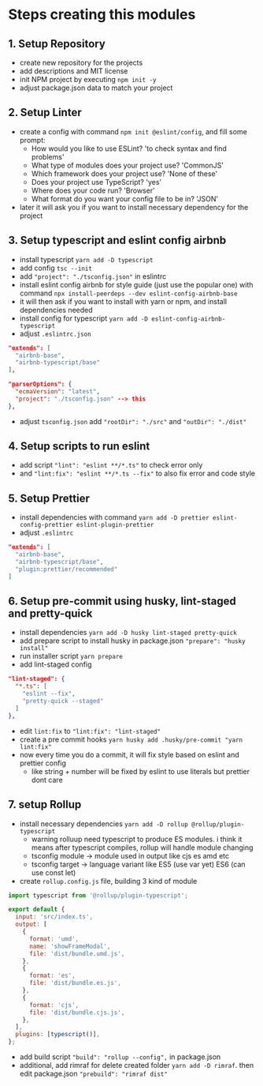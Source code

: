 # Steps creating this modules

## 1. Setup Repository

- create new repository for the projects
- add descriptions and MIT license
- init NPM project by executing `npm init -y`
- adjust package.json data to match your project

## 2. Setup Linter

- create a config with command `npm init @eslint/config`, and fill some prompt:
  - How would you like to use ESLint? 'to check syntax and find problems'
  - What type of modules does your project use? 'CommonJS'
  - Which framework does your project use? 'None of these'
  - Does your project use TypeScript? 'yes'
  - Where does your code run? 'Browser'
  - What format do you want your config file to be in? 'JSON'
- later it will ask you if you want to install necessary dependency for the project

## 3. Setup typescript and eslint config airbnb

- install typescript `yarn add -D typescript`
- add config `tsc --init`
- add `"project": "./tsconfig.json"` in eslintrc
- install eslint config airbnb for style guide (just use the popular one) with command `npx install-peerdeps --dev eslint-config-airbnb-base`
- it will then ask if you want to install with yarn or npm, and install dependencies needed
- install config for typescript `yarn add -D eslint-config-airbnb-typescript`
- adjust `.eslintrc.json`

```json
"extends": [
  "airbnb-base",
  "airbnb-typescript/base"
],

"parserOptions": {
  "ecmaVersion": "latest",
  "project": "./tsconfig.json" --> this
},
```

- adjust `tsconfig.json` add `"rootDir": "./src"` and `"outDir": "./dist"`

## 4. Setup scripts to run eslint

- add script `"lint": "eslint **/*.ts"` to check error only
- and `"lint:fix": "eslint **/*.ts --fix"` to also fix error and code style

## 5. Setup Prettier

- install dependencies with command `yarn add -D prettier eslint-config-prettier eslint-plugin-prettier`
- adjust `.eslintrc`

```json
"extends": [
  "airbnb-base",
  "airbnb-typescript/base",
  "plugin:prettier/recommended"
]
```

## 6. Setup pre-commit using husky, lint-staged and pretty-quick

- install dependencies `yarn add -D husky lint-staged pretty-quick`
- add prepare script to install husky in package.json `"prepare": "husky install"`
- run installer script `yarn prepare`
- add lint-staged config

```json
"lint-staged": {
  "*.ts": [
    "eslint --fix",
    "pretty-quick --staged"
  ]
},
```

- edit `lint:fix` to `"lint:fix": "lint-staged"`
- create a pre commit hooks `yarn husky add .husky/pre-commit "yarn lint:fix"`
- now every time you do a commit, it will fix style based on eslint and prettier config
  - like string + number will be fixed by eslint to use literals but prettier dont care

## 7. setup Rollup

- install necessary dependencies `yarn add -D rollup @rollup/plugin-typescript`
  - warning rolluup need typescript to produce ES modules. i think it means after typescript compiles, rollup will handle module changing
  - tsconfig module -> module used in output like cjs es amd etc
  - tsconfig target -> language variant like ES5 (use var yet) ES6 (can use const let)
- create `rollup.config.js` file, building 3 kind of module

```js
import typescript from '@rollup/plugin-typescript';

export default {
  input: 'src/index.ts',
  output: [
    {
      format: 'umd',
      name: 'showFrameModal',
      file: 'dist/bundle.umd.js',
    },
    {
      format: 'es',
      file: 'dist/bundle.es.js',
    },
    {
      format: 'cjs',
      file: 'dist/bundle.cjs.js',
    },
  ],
  plugins: [typescript()],
};
```

- add build script `"build": "rollup --config",` in package.json
- additional, add rimraf for delete created folder `yarn add -D rimraf`. then edit package.json `"prebuild": "rimraf dist"`
